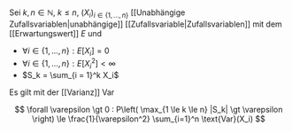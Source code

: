 Sei $k, n \in \mathbb{N}$, $k \le n$, $(X_i)_{i \in \{ 1, \dots, n \}}$ [[Unabhängige Zufallsvariablen|unabhängige]] [[Zufallsvariable|Zufallsvariablen]] mit dem [[Erwartungswert]] $E$ und
- $\forall i \in \{ 1, \dots, n \} : E[X_i] = 0$
- $\forall i \in \{ 1, \dots, n \} : E[X_i^2] \lt \infty$
- $S_k = \sum_{i = 1}^k X_i$

Es gilt mit der [[Varianz]] Var

$$
	\forall \varepsilon \gt 0 : P\left( \max_{1 \le k \le n} |S_k| \gt \varepsilon \right) \le \frac{1}{\varepsilon^2} \sum_{i=1}^n \text{Var}(X_i)
$$